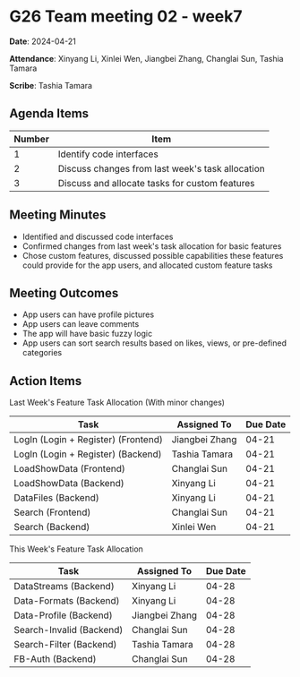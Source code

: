 # G26 Team meeting 02 - week7

**Date**: 2024-04-21

**Attendance**: Xinyang Li, Xinlei Wen, Jiangbei Zhang, Changlai Sun, Tashia Tamara

**Scribe**: Tashia Tamara

## Agenda Items

Number|Item
-|-
1|Identify code interfaces
2|Discuss changes from last week's task allocation
3|Discuss and allocate tasks for custom features

## Meeting Minutes

- Identified and discussed code interfaces
- Confirmed changes from last week's task allocation for basic features
- Chose custom features, discussed possible capabilities these features could provide for the app users, and allocated custom feature tasks

## Meeting Outcomes

- App users can have profile pictures
- App users can leave comments
- The app will have basic fuzzy logic
- App users can sort search results based on likes, views, or pre-defined categories 

## Action Items

Last Week's Feature Task Allocation (With minor changes)

Task| Assigned To |Due Date
-|-----------|-
LogIn (Login + Register) (Frontend)| Jiangbei Zhang |04-21
LogIn (Login + Register) (Backend)| Tashia Tamara |04-21
LoadShowData (Frontend)| Changlai Sun |04-21
LoadShowData (Backend)| Xinyang Li |04-21
DataFiles (Backend) | Xinyang Li |04-21
Search (Frontend) | Changlai Sun |04-21
Search (Backend) | Xinlei Wen |04-21

This Week's Feature Task Allocation

Task| Assigned To |Due Date
-|------------|-
DataStreams (Backend) | Xinyang Li |04-28
Data-Formats (Backend) | Xinyang Li |04-28
Data-Profile (Backend) | Jiangbei Zhang |04-28
Search-Invalid (Backend) | Changlai Sun |04-28
Search-Filter (Backend) | Tashia Tamara |04-28
FB-Auth (Backend) | Changlai Sun |04-28
